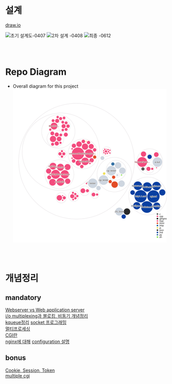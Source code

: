 # 설계

[draw.io](https://drive.google.com/file/d/1vH0PNeXKEOKTo_2sLT3yukgT2I_hUp2z/view?usp=sharing)

![초기 설계도-0407](https://user-images.githubusercontent.com/76278794/230448853-ddfdd56f-cab8-4f7a-8a26-58beda20df63.png)
![2차 설계 -0408](https://user-images.githubusercontent.com/76278794/230726575-aace36c4-d217-46e3-802e-82250e4f38e1.png)
![최종 -0612](https://github.com/koreanddinghwan/nginx-like-webserv-using-kqueue/assets/76278794/7a5ed12a-832d-4712-a915-b894f92ace1b)

<br>
<br>

# Repo Diagram

- Overall diagram for this project
![Visualization of the codebase](./diagram.svg)

<br>
<br>

# 개념정리

## mandatory

[Webserver vs Web application server](https://github.com/koreanddinghwan/webserv_tutorial/blob/main/docs/webServer.md)  
[i/o multiplexing과 블로킹, 비동기 개념정리](https://github.com/koreanddinghwan/webserv_tutorial/blob/main/docs/iomultiplexing.md)  
[kqueue정리](https://github.com/koreanddinghwan/webserv_tutorial/blob/main/docs/kqueue.md)
[socket 프로그래밍](https://github.com/koreanddinghwan/webserv_tutorial/blob/main/docs/sockets.md)  
[멀티프로세싱](https://github.com/koreanddinghwan/webserv_tutorial/blob/main/docs/multiprocessing.md)  
[CGI란](https://github.com/koreanddinghwan/webserv_tutorial/blob/main/docs/cgi.md)  
[nginx에 대해](https://github.com/koreanddinghwan/webserv_tutorial/blob/main/docs/nginx.md)
[configuration 설명](https://github.com/koreanddinghwan/webserv_tutorial/blob/main/docs/configs.md)

## bonus

[Cookie, Session, Token](https://github.com/koreanddinghwan/webserv_tutorial/blob/main/docs/cookie.md)  
[multiple cgi](https://github.com/koreanddinghwan/webserv_tutorial/blob/main/docs/multipleCGI.md)

